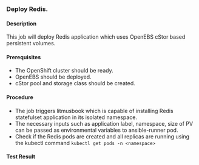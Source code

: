 ### Deploy Redis.

#### Description

This job will deploy Redis application which uses OpenEBS cStor based persistent volumes.

#### Prerequisites

- The OpenShift cluster should be ready.
- OpenEBS should be deployed.
- cStor pool and storage class should be created.

#### Procedure

- The job triggers litmusbook which is capable of installing Redis statefulset application in its isolated namespace.
- The necessary inputs such as application label, namespace, size of PV can be passed as environmental variables to ansible-runner pod.
- Check if the Redis pods are  created and all replicas are running using the kubectl command `kubectl get pods -n <namespace>`

#### Test Result

